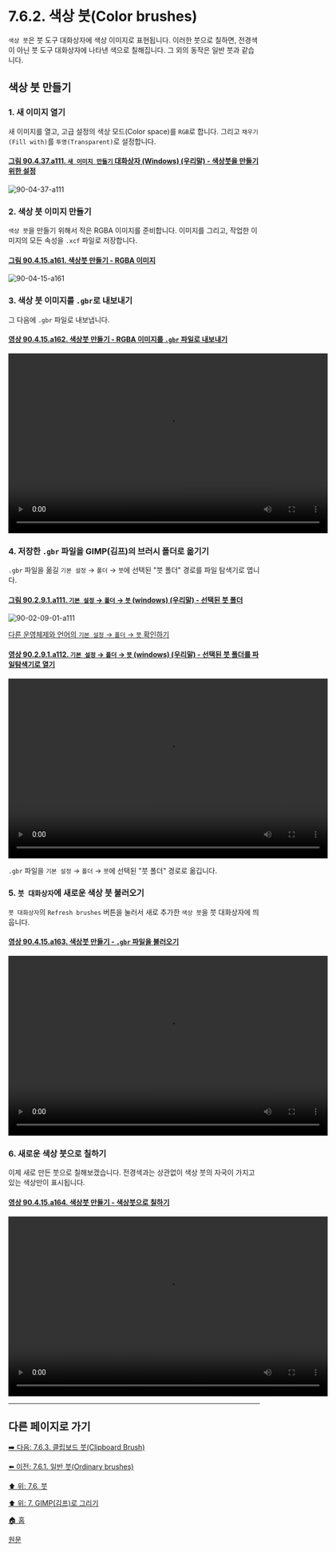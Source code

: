 # 7.6.2. 색상 붓(Color brushes)
`색상 붓`은 붓 도구 대화상자에 색상 이미지로 표현됩니다. 이러한 붓으로 칠하면, 전경색이 아닌 붓 도구 대화상자에 나타낸 색으로 칠해집니다. 그 외의 동작은 일반 붓과 같습니다.

## 색상 붓 만들기
### 1. 새 이미지 열기
새 이미지를 열고, 고급 설정의 색상 모드(Color space)를 `RGB`로 합니다. 그리고 `채우기(Fill with)`를 `투명(Transparent)`로 설정합니다.

<a id="90-04-37-a111"></a>

#### [그림 90.4.37.a111. `새 이미지 만들기` 대화상자 (Windows) (우리말) - 색상붓을 만들기 위한 설정](./90-04-0037-create_a_new_image.md#90-04-37-a111)
![90-04-37-a111](https://github.com/wonder13662/gimp/assets/15767104/17dfd4b8-7373-4a92-838a-a853c07f1b44)

### 2. 색상 붓 이미지 만들기
`색상 붓`을 만들기 위해서 작은 RGBA 이미지를 준비합니다. 이미지를 그리고, 작업한 이미지의 모든 속성을 `.xcf` 파일로 저장합니다.

<a id="90-04-15-a161"></a>

#### [그림 90.4.15.a161. 색상붓 만들기 - RGBA 이미지](./90-04-0015-brushes.md#90-04-15-a161)
![90-04-15-a161](https://github.com/wonder13662/gimp/assets/15767104/31d1859a-794e-4674-9142-0c331d2f9de0)

### 3. 색상 붓 이미지를 `.gbr`로 내보내기
그 다음에 `.gbr` 파일로 내보냅니다.

<a id="90-04-15-a162"></a>

#### [영상 90.4.15.a162. 색상붓 만들기 - RGBA 이미지를 `.gbr` 파일로 내보내기](./90-04-0015-brushes.md#90-04-15-a162)
<video controls="controls" width="640" height="360" src="https://github.com/wonder13662/gimp/assets/15767104/dc1297a0-7e4b-47a3-b60a-21f90d9da2fe"></video>

### 4. 저장한 `.gbr` 파일을 GIMP(김프)의 브러시 폴더로 옮기기
`.gbr` 파일을 옮길 `기본 설정` → `폴더` → `붓`에 선택된 "붓 폴더" 경로를 파일 탐색기로 엽니다.

<a id="90-02-09-01-a111"></a>

#### [그림 90.2.9.1.a111. `기본 설정` → `폴더` → `붓` (windows) (우리말) - 선택된 붓 폴더](./90-02-09-01-brushes.md#90-02-09-01-a111)
![90-02-09-01-a111](https://github.com/wonder13662/gimp/assets/15767104/a9032345-5c9e-4bf3-b184-34a6de4bc5b9)

[다른 운영체제와 언어의 `기본 설정` → `폴더` → `붓` 확인하기](./90-02-09-01-brushes.md)

<a id="90-02-09-01-a112"></a>

#### [영상 90.2.9.1.a112. `기본 설정` → `폴더` → `붓` (windows) (우리말) - 선택된 붓 폴더를 파일탐색기로 열기](./90-02-09-01-brushes.md#90-02-09-01-a112)
<video controls="controls" width="640" height="360" src="https://github.com/wonder13662/gimp/assets/15767104/e16a09ae-d1fe-46a9-915c-4eb28bc95558"></video>

`.gbr` 파일을 `기본 설정` → `폴더` → `붓`에 선택된 "붓 폴더" 경로로 옮깁니다. 

### 5. `붓 대화상자`에 새로운 색상 붓 불러오기
`붓 대화상자`의 `Refresh brushes` 버튼을 눌러서 새로 추가한 `색상 붓`을 붓 대화상자에 띄웁니다.

<a id="90-04-15-a163"></a>

#### [영상 90.4.15.a163. 색상붓 만들기 - `.gbr` 파일을 불러오기](./90-04-0015-brushes.md#90-04-15-a163)
<video controls="controls" width="640" height="360" src="https://github.com/wonder13662/gimp/assets/15767104/012bc61a-d955-42d3-99fa-d4b9297cfefa"></video>

### 6. 새로운 색상 붓으로 칠하기
이제 새로 만든 붓으로 칠해보겠습니다. 전경색과는 상관없이 색상 붓의 자국이 가지고 있는 색상만이 표시됩니다.

<a id="90-04-15-a164"></a>

#### [영상 90.4.15.a164. 색상붓 만들기 - 색상붓으로 칠하기](./90-04-0015-brushes.md#90-04-15-a164)
<video controls="controls" width="640" height="360" src="https://github.com/wonder13662/gimp/assets/15767104/7162b436-f9c5-4b27-a706-9a7d8e59f383"></video>

***

## 다른 페이지로 가기
[➡️ 다음: 7.6.3. 클립보드 붓(Clipboard Brush)](./07-06-03-clipboard_brush.md)

[⬅️ 이전: 7.6.1. 일반 붓(Ordinary brushes)](./07-06-01-ordinary_brush.md)

[⬆️ 위: 7.6. 붓](./07-06-00-brushes.md)

[⬆️ 위: 7. GIMP(김프)로 그리기](./07-00-painting-with-gimp.md)

[🏠 홈](./00-home.md)

[원문](https://docs.gimp.org/2.10/ko/gimp-concepts-brushes.html)
